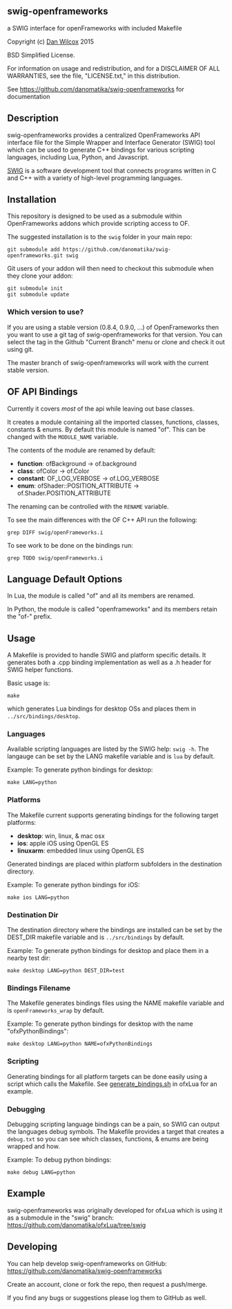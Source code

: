 swig-openframeworks
-------------------

a SWIG interface for openFrameworks with included Makefile

Copyright (c) [Dan Wilcox](danomatika.com) 2015

BSD Simplified License.

For information on usage and redistribution, and for a DISCLAIMER OF ALL
WARRANTIES, see the file, "LICENSE.txt," in this distribution.

See <https://github.com/danomatika/swig-openframeworks> for documentation

Description
-----------

swig-openframeworks provides a centralized OpenFrameworks API interface file for the Simple Wrapper and Interface Generator (SWIG) tool which can be used to generate C++ bindings for various scripting languages, including Lua, Python, and Javascript.

[SWIG](http://www.swig.org) is a software development tool that connects programs written in C and C++ with a variety of high-level programming languages.

Installation
------------

This repository is designed to be used as a submodule within OpenFrameworks addons which provide scripting access to OF.

The suggested installation is to the `swig` folder in your main repo:

    git submodule add https://github.com/danomatika/swig-openframeworks.git swig

Git users of your addon will then need to checkout this submodule when they clone your addon:

    git submodule init
    git submodule update

### Which version to use?

If you are using a stable version (0.8.4, 0.9.0, ...) of OpenFrameworks then you want to use a git tag of swig-openframeworks for that version. You can select the tag in the Github "Current Branch" menu or clone and check it out using git.

The master branch of swig-openframeworks will work with the current stable version.

OF API Bindings
---------------

Currently it covers *most* of the api while leaving out base classes.

It creates a module containing all the imported classes, functions, classes, constants & enums. By default this module is named "of". This can be changed with the `MODULE_NAME` variable.

The contents of the module are renamed by default:

* **function**: ofBackground -> of.background
* **class**: ofColor -> of.Color
* **constant**: OF_LOG_VERBOSE -> of.LOG_VERBOSE
* **enum**: ofShader::POSITION_ATTRIBUTE -> of.Shader.POSITION_ATTRIBUTE

The renaming can be controlled with the `RENAME` variable.

To see the main differences with the OF C++ API run the following:

    grep DIFF swig/openFrameworks.i
     
To see work to be done on the bindings run:

    grep TODO swig/openFrameworks.i

Language Default Options
------------------------

In Lua, the module is called "of" and all its members are renamed.

In Python, the module is called "openframeworks" and its members retain the "of-" prefix.

Usage
-----

A Makefile is provided to handle SWIG and platform specific details. It generates both a .cpp binding implementation as well as a .h header for SWIG helper functions.

Basic usage is:

    make

which generates Lua bindings for desktop OSs and places them in `../src/bindings/desktop`.	

### Languages

Available scripting languages are listed by the SWIG help: `swig -h`. The langauge can be set by the LANG makefile variable and is `lua` by default.

Example: To generate python bindings for desktop:

    make LANG=python

### Platforms

The Makefile current supports generating bindings for the following target platforms:

* **desktop**: win, linux, & mac osx
* **ios**: apple iOS using OpenGL ES
* **linuxarm**: embedded linux using OpenGL ES

Generated bindings are placed within platform subfolders in the destination directory.

Example: To generate python bindings for iOS:

    make ios LANG=python

### Destination Dir

The destination directory where the bindings are installed can be set by the DEST_DIR makefile variable and is `../src/bindings` by default.

Example: To generate python bindings for desktop and place them in a nearby test dir:

    make desktop LANG=python DEST_DIR=test

### Bindings Filename

The Makefile generates bindings files using the NAME makefile variable and is `openFrameworks_wrap` by default.

Example: To generate python bindings for desktop with the name "ofxPythonBindings":

    make desktop LANG=python NAME=ofxPythonBindings

### Scripting

Generating bindings for all platform targets can be done easily using a script which calls the Makefile. See [generate_bindings.sh](https://github.com/danomatika/ofxLua/blob/swig/scripts/generate_bindings.sh) in ofxLua for an example.

### Debugging

Debugging scripting language bindings can be a pain, so SWIG can output the languages debug symbols. The Makefile provides a target that creates a `debug.txt` so you can see which classes, functions, & enums are being wrapped and how.

Example: To debug python bindings:

    make debug LANG=python

Example
-------

swig-openframeworks was originally developed for ofxLua which is using it as a submodule in the "swig" branch: <https://github.com/danomatika/ofxLua/tree/swig>

Developing
----------

You can help develop swig-openframeworks on GitHub: <https://github.com/danomatika/swig-openframeworks>

Create an account, clone or fork the repo, then request a push/merge.

If you find any bugs or suggestions please log them to GitHub as well.
